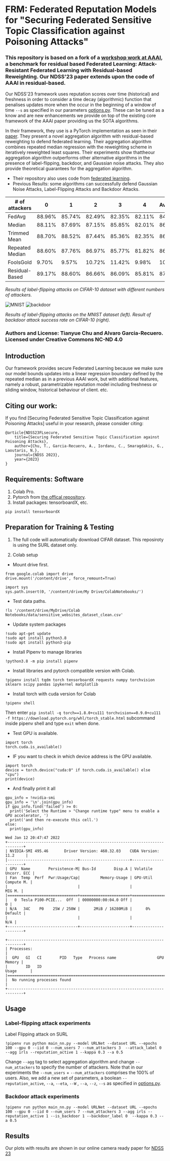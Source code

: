 # FRM: Federated Reputation Models for "Securing Federated Sensitive Topic Classification against Poisoning Attacks"

### This repository is based on a fork of a [workshop work at AAAI](https://github.com/fushuhao6/Attack-Resistant-Federated-Learning), a benchmark for residual based Federated Learning: Attack-Resistant Federated Learning with Residual-based Reweighting. Our NDSS'23 paper extends upon the code of AAAI in residual-based.

Our NDSS'23 framework uses reputation scores over time (historical) and freshness in order to consider a time decay (algorithmic) function that penalises updates more when the occur in the beginning of a window of time `--s` as specified in our parameters [options.py](https://github.com/FRM-Sec/FRM/blob/master/FedAvg/options.py). These can be tuned as a know and are new enhancements we provide on top of the existing core framework of the AAAI paper providing us the SOTA algorithms.

In their framework, they use is a PyTorch implementation as seen in their [paper](https://arxiv.org/abs/1912.11464). They present a novel aggregation algorithm with residual-based reweighting to defend federated learning. Their aggregation algorithm combines repeated median regression with the reweighting scheme in iteratively reweighted least squares. Their experiments show thattheour aggregation algorithm outperforms other alternative algorithms in the presence of label-flipping, backdoor, and Gaussian noise attacks. They also provide theoretical guarantees for the aggregation algorithm.

  * Their repository also uses code from [federated learning](https://github.com/shaoxiongji/federated-learning).
  * Previous Results: some algorithms can successfully defend Gaussian Noise Attacks, Label-Flipping Attacks and Backdoor Attacks. 

| # of attackers  | 0      | 1      | 2      | 3      | 4      | Average |
|-----------------|--------|--------|--------|--------|--------|---------|
| FedAvg          | 88.96% | 85.74% | 82.49% | 82.35% | 82.11% | 84.33%  |
| Median          | 88.11% | 87.69% | 87.15% | 85.85% | 82.01% | 86.16%  |
| Trimmed Mean    | 88.70% | 88.52% | 87.44% | 85.36% | 82.35% | 86.47%  |
| Repeated Median | 88.60% | 87.76% | 86.97% | 85.77% | 81.82% | 86.19%  |
| FoolsGold       | 9.70%  | 9.57%  | 10.72% | 11.42% | 9.98%  | 10.28%  |
| Residual-Based  | 89.17% | 88.60% | 86.66% | 86.09% | 85.81% | 87.27%  |

*Results of label-flipping attacks on CIFAR-10 dataset with different numbers of attackers.*

![MNIST](images/MNIST.png?raw=true) ![backdoor](images/backdoor.png?raw=true)

*Results of label-flipping attacks on the MNIST dataset (left). Result of backdoor attack success rate
on CIFAR-10 (right).*


### Authors and License: Tianyue Chu and Alvaro Garcia-Recuero. Licensed under Creative Commons NC-ND 4.0

## Introduction
Our framework provides secure Federated Learning because we make sure our model bounds updates into a linear regression boundary defined by the repeated median as in a previous AAAI work, but with additional features, namely a robust, parametrizable reputation model including freshness or sliding window, historical behaviour of client. etc.

## Citing our work:
If you find [Securing Federated Sensitive Topic Classification against
Poisoning Attacks] useful in your research, please consider citing:
```
@article{NDSS23FLsecure,
    title={Securing Federated Sensitive Topic Classification against
Poisoning Attacks},
    author={Chu, T., Garcia-Recuero, A., Iordanu, C., Smaragdakis, G., Laoutaris, N.},
    journal={NDSS 2023},
    year={2023}
}
```


## Requirements: Software

1. Colab Pro.
2. Pytorch from [the offical repository](https://pytorch.org/).
3. Install packages: tensorboardX, etc.
```
pip install tensorboardX
```


## Preparation for Training & Testing
1. The full code will automatically download CIFAR dataset. This reposiroty is using the SURL dataset only.

2. Colab setup

- Mount drive first.
```
from google.colab import drive
drive.mount('/content/drive', force_remount=True)
 
import sys
sys.path.insert(0, '/content/drive/My Drive/ColabNotebooks/')
```
- Test data paths.
```
!ls '/content/drive/MyDrive/Colab Notebooks/data/sensitive_websites_dataset_clean.csv'
```
- Update system packages
```
!sudo apt-get update
!sudo apt install python3.8
!sudo apt install python3-pip
```

- Install Pipenv to manage libraries
```
!python3.8 -m pip install pipenv
```

- Install libraries and pytorch compatible version with Colab.
```
!pipenv install tqdm torch tensorboardX requests numpy torchvision sklearn scipy pandas ipykernel matplotlib
```

- Install torch with cuda version for Colab
```
!pipenv shell
```
Then enter ```pip install -q torch==1.8.0+cu111 torchvision==0.9.0+cu111 -f https://download.pytorch.org/whl/torch_stable.html``` subcommand inside pipenv shell and type ```exit``` when done.


- Test GPU is available.
```
import torch
torch.cuda.is_available()
```

- IF you want to check in which device address is the GPU available.
```
import torch
device = torch.device("cuda:0" if torch.cuda.is_available() else "cpu")
print(device)
```

- And finally print it all
```
gpu_info = !nvidia-smi
gpu_info = '\n'.join(gpu_info)
if gpu_info.find('failed') >= 0:
  print('Select the Runtime > "Change runtime type" menu to enable a GPU accelerator, ')
  print('and then re-execute this cell.')
else:
  print(gpu_info)
```

```
Wed Jan 12 20:47:47 2022       
+-----------------------------------------------------------------------------+
| NVIDIA-SMI 495.46       Driver Version: 460.32.03    CUDA Version: 11.2     |
|-------------------------------+----------------------+----------------------+
| GPU  Name        Persistence-M| Bus-Id        Disp.A | Volatile Uncorr. ECC |
| Fan  Temp  Perf  Pwr:Usage/Cap|         Memory-Usage | GPU-Util  Compute M. |
|                               |                      |               MIG M. |
|===============================+======================+======================|
|   0  Tesla P100-PCIE...  Off  | 00000000:00:04.0 Off |                    0 |
| N/A   34C    P0    25W / 250W |      2MiB / 16280MiB |      0%      Default |
|                               |                      |                  N/A |
+-------------------------------+----------------------+----------------------+
                                                                               
+-----------------------------------------------------------------------------+
| Processes:                                                                  |
|  GPU   GI   CI        PID   Type   Process name                  GPU Memory |
|        ID   ID                                                   Usage      |
|=============================================================================|
|  No running processes found                                                 |
+-----------------------------------------------------------------------------+
```

## Usage
### Label-flipping attack experiments
Label Flipping attack on SURL
```
!pipenv run python main_nn.py --model URLNet --dataset URL --epochs 100 --gpu 0 --iid 0 --num_users 7 --num_attackers 3  --attack_label 0 --agg irls --reputation_active 1 --kappa 0.3 --a 0.5 
```

Change `--agg` tag to select aggregation algorithm and change `--num_attackers` to specify the number of attackers. Note that in our experiments the `--num_users` + `--num_attackers` comprises the 100% of users. Also, we add a new set of parameters, a boolean `--reputation_active`, `--a`, `--eta`, `--W` , `--a`, `--z`, `--s` as specified in [options.py](https://github.com/FRM-Sec/FRM/blob/master/FedAvg/options.py).  

### Backdoor attack experiments

```
!pipenv run python main_nn.py --model URLNet --dataset URL --epochs 100 --gpu 0 --iid 0 --num_users 7 --num_attackers 3 --agg irls --reputation_active 1 --is_backdoor 1 --backdoor_label 0  --kappa 0.3 --a 0.5
```

## Results
Our plots with results are shown in our online camera ready paper for [NDSS 23](https://arxiv.org/abs/2201.13086)

